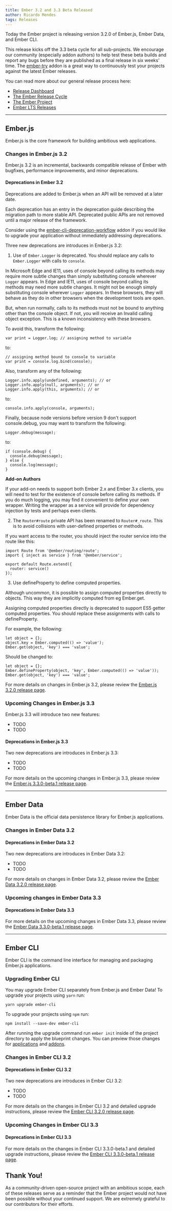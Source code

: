 ```yaml
---
title: Ember 3.2 and 3.3 Beta Released
author: Ricardo Mendes
tags: Releases
---
```


Today the Ember project is releasing version 3.2.0 of Ember.js, Ember Data, and Ember CLI.

This release kicks off the 3.3 beta cycle for all sub-projects. We encourage our
community (especially addon authors) to help test these beta builds and report
any bugs before they are published as a final release in six weeks' time. The
[ember-try](https://github.com/ember-cli/ember-try) addon is a great way to
continuously test your projects against the latest Ember releases.

You can read more about our general release process here:

- [Release Dashboard](http://emberjs.com/builds/)
- [The Ember Release Cycle](http://emberjs.com/blog/2013/09/06/new-ember-release-process.html)
- [The Ember Project](http://emberjs.com/blog/2015/06/16/ember-project-at-2-0.html)
- [Ember LTS Releases](http://emberjs.com/blog/2016/02/25/announcing-embers-first-lts.html)

---

## Ember.js

Ember.js is the core framework for building ambitious web applications.

### Changes in Ember.js 3.2

Ember.js 3.2 is an incremental, backwards compatible release of Ember with
bugfixes, performance improvements, and minor deprecations.

#### Deprecations in Ember 3.2

Deprecations are added to Ember.js when an API will be removed at a later date.

Each deprecation has an entry in the deprecation guide describing the migration
path to more stable API. Deprecated public APIs are not removed until a major
release of the framework.

Consider using the
[ember-cli-deprecation-workflow](https://github.com/mixonic/ember-cli-deprecation-workflow)
addon if you would like to upgrade your application without immediately addressing
deprecations.

Three new deprecations are introduces in Ember.js 3.2:

1. Use of `Ember.Logger` is deprecated. You should replace any calls to `Ember.Logger` with calls to `console`. 

In Microsoft Edge and IE11, uses of console beyond calling its methods may require more subtle changes than simply substituting console wherever `Logger` appears. In Edge and IE11, uses of console beyond calling its methods may need more subtle changes. It might not be enough simply substituting console wherever `Logger`  appears. In these browsers, they will behave as they do in other browsers when the development tools are open. 

But, when run  normally, calls to its methods must not be bound to anything other than  the console object. If not, you will receive an Invalid calling object exception. This is a known inconsistency with these browsers. 

To avoid this, transform the following:

```
var print = Logger.log; // assigning method to variable
```

to:

```
// assigning method bound to console to variable
var print = console.log.bind(console);
```

Also, transform any of the following:

```
Logger.info.apply(undefined, arguments); // or
Logger.info.apply(null, arguments); // or
Logger.info.apply(this, arguments); // or
```

to:

```
console.info.apply(console, arguments);
```

Finally, because node versions before version 9 don't support console.debug, you may want to transform the following:

```
Logger.debug(message);
```

to:

```
if (console.debug) {
  console.debug(message);
} else {
  console.log(message);
}
```

**Add-on Authors**

If your add-on needs to support both Ember 2.x and Ember 3.x clients, you will need to test for the existence of console before calling its methods. If you do much logging, you may find it convenient to define your own wrapper. Writing the wrapper as a service will provide for dependency injection by tests and perhaps even clients.

2. The `Router#route` private API has been renamed to `Router#_route`. This is to avoid collisions with user-defined properties or methods.

If you want access to the router, you should inject the router service into the route like this:

```
import Route from '@ember/routing/route';
import { inject as service } from '@ember/service';

export default Route.extend({
  router: service()
});
```

3. Use defineProperty to define computed properties. 

Although uncommon, it is possible to assign computed properties directly to objects. This way they are implicitly computed from eg Ember.get. 

Assigning computed properties directly is deprecated to support ES5 getter computed properties. You should replace these assignments with calls to defineProperty.

For example, the following:

```
let object = {};
object.key = Ember.computed(() => 'value');
Ember.get(object, 'key') === 'value';
```

Should be changed to:

```
let object = {};
Ember.defineProperty(object, 'key', Ember.computed(() => 'value'));
Ember.get(object, 'key') === 'value';
```

For more details on changes in Ember.js 3.2, please review the
[Ember.js 3.2.0 release page](https://github.com/emberjs/ember.js/releases/tag/v3.2.0).

### Upcoming Changes in Ember.js 3.3

Ember.js 3.3 will introduce two new features:

* TODO
* TODO

#### Deprecations in Ember.js 3.3

Two new deprecations are introduces in Ember.js 3.3:

* TODO
* TODO

For more details on the upcoming changes in Ember.js 3.3, please review the
[Ember.js 3.3.0-beta.1 release page](https://github.com/emberjs/ember.js/releases/tag/v3.3.0-beta.1).

---

## Ember Data

Ember Data is the official data persistence library for Ember.js applications.

### Changes in Ember Data 3.2

#### Deprecations in Ember Data 3.2

Two new deprecations are introduces in Ember Data 3.2:

* TODO
* TODO

For more details on changes in Ember Data 3.2, please review the
[Ember Data 3.2.0 release page](https://github.com/emberjs/data/releases/tag/v3.2.0).


### Upcoming changes in Ember Data 3.3


#### Deprecations in Ember Data 3.3

For more details on the upcoming changes in Ember Data 3.3, please review the
[Ember Data 3.3.0-beta.1 release page](https://github.com/emberjs/data/releases/tag/v3.3.0-beta.1).

---

## Ember CLI

Ember CLI is the command line interface for managing and packaging Ember.js
applications.

### Upgrading Ember CLI

You may upgrade Ember CLI separately from Ember.js and Ember Data! To upgrade
your projects using `yarn` run:

```
yarn upgrade ember-cli
```

To upgrade your projects using `npm` run:

```
npm install --save-dev ember-cli
```

After running the
upgrade command run `ember init` inside of the project directory to apply the
blueprint changes. You can preview those changes for [applications](https://github.com/ember-cli/ember-new-output/compare/v3.1.0...v3.2.0)
and [addons](https://github.com/ember-cli/ember-addon-output/compare/v3.1.0...v3.2.0).

### Changes in Ember CLI 3.2

#### Deprecations in Ember CLI 3.2

Two new deprecations are introduces in Ember CLI 3.2:

* TODO
* TODO

For more details on the changes in Ember CLI 3.2 and detailed upgrade
instructions, please review the [Ember CLI  3.2.0 release page](https://github.com/ember-cli/ember-cli/releases/tag/v3.2.0).

### Upcoming Changes in Ember CLI 3.3

#### Deprecations in Ember CLI 3.3

For more details on the changes in Ember CLI 3.3.0-beta.1 and detailed upgrade
instructions, please review the [Ember CLI 3.3.0-beta.1 release page](https://github.com/ember-cli/ember-cli/releases/tag/v3.3.0-beta.1).

## Thank You!

As a community-driven open-source project with an ambitious scope, each of
these releases serve as a reminder that the Ember project would not have been
possible without your continued support. We are extremely grateful to our
contributors for their efforts.
